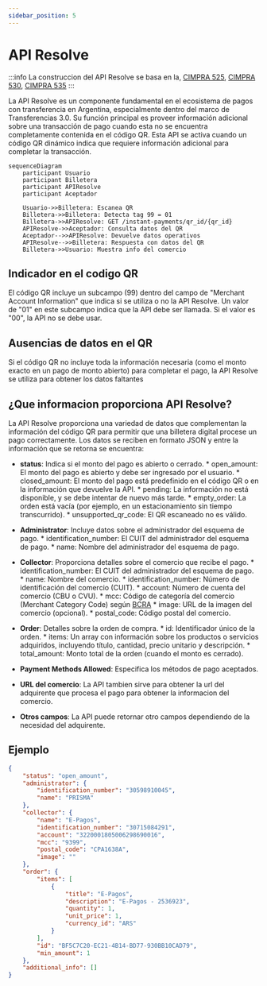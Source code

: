 ```yaml
---
sidebar_position: 5
---
```

# API Resolve

:::info
La construccion del API Resolve se basa en la, [CIMPRA 525](https://www.bcra.gob.ar/pdfs/sistemasfinancierosydepagos/SNP3525.pdf), [CIMPRA 530](https://www.bcra.gob.ar/Pdfs/SistemasFinancierosYdePagos/Boletin_CIMPRA_530.pdf), [CIMPRA 535](https://www.bcra.gob.ar/Pdfs/SistemasFinancierosYdePagos/Boletin_CIMPRA_535.pdf) 
:::

La API Resolve es un componente fundamental en el ecosistema de pagos con transferencia en Argentina, especialmente dentro del marco de Transferencias 3.0. Su función principal es proveer información adicional sobre una transacción de pago cuando esta no se encuentra completamente contenida en el código QR. Esta API se activa cuando un código QR dinámico indica que requiere información adicional para completar la transacción.

```mermaid
sequenceDiagram
    participant Usuario
    participant Billetera
    participant APIResolve
    participant Aceptador

    Usuario->>Billetera: Escanea QR
    Billetera->>Billetera: Detecta tag 99 = 01
    Billetera->>APIResolve: GET /instant-payments/qr_id/{qr_id}
    APIResolve->>Aceptador: Consulta datos del QR
    Aceptador-->>APIResolve: Devuelve datos operativos
    APIResolve-->>Billetera: Respuesta con datos del QR
    Billetera->>Usuario: Muestra info del comercio
```

## Indicador en el codigo QR
El código QR incluye un subcampo (99) dentro del campo de "Merchant Account Information" que indica si se utiliza o no la API Resolve. Un valor de "01" en este subcampo indica que la API debe ser llamada. Si el valor es "00", la API no se debe usar.

## Ausencias de datos en el QR
Si el código QR no incluye toda la información necesaria (como el monto exacto en un pago de monto abierto) para completar el pago, la API Resolve se utiliza para obtener los datos faltantes

## ¿Que informacion proporciona API Resolve?

La API Resolve proporciona una variedad de datos que complementan la información del código QR para permitir que una billetera digital procese un pago correctamente. Los datos se reciben en formato JSON y entre la información que se retorna se encuentra:

* **status**: Indica si el monto del pago es abierto o cerrado.
        *    open_amount: El monto del pago es abierto y debe ser ingresado por el usuario.
        * closed_amount: El monto del pago está predefinido en el código QR o en la información que devuelve la API.
        *   pending: La información no está disponible, y se debe intentar de nuevo más tarde.
        *   empty_order: La orden está vacía (por ejemplo, en un estacionamiento sin tiempo transcurrido).
        *   unsupported_qr_code: El QR escaneado no es válido. 

* **Administrator**:  Incluye datos sobre el administrador del esquema de pago.
        *    identification_number: El CUIT del administrador del esquema de pago.
        *    name: Nombre del administrador del esquema de pago.

* **Collector**:  Proporciona detalles sobre el comercio que recibe el pago.
        *    identification_number: El CUIT del administrador del esquema de pago.
        *    name: Nombre del comercio.
        *    identification_number: Número de identificación del comercio (CUIT).
        *    account: Número de cuenta del comercio (CBU o CVU).
        *    mcc: Código de categoría del comercio (Merchant Category Code) según [BCRA](https://www.bcra.gob.ar/Pdfs/SistemasFinancierosYdePagos/MCC_VISA_AFIP_2022_6_2.pdf)
        *    image: URL de la imagen del comercio (opcional).
        *   postal_code: Código postal del comercio.

* **Order**:  Detalles sobre la orden de compra.
        *    id: Identificador único de la orden.
        *    items:  Un array con información sobre los productos o servicios adquiridos, incluyendo título, cantidad, precio unitario y descripción.
        *    total_amount: Monto total de la orden (cuando el monto es cerrado).

* **Payment Methods Allowed**:  Especifica los métodos de pago aceptados.

* **URL del comercio**:   La API tambien sirve para obtener la url del adquirente que procesa el pago para obtener la informacion del comercio.

* **Otros campos**:    La API puede retornar otro campos dependiendo de la necesidad del adquirente.

## Ejemplo

```json
{
    "status": "open_amount",
    "administrator": {
        "identification_number": "30598910045",
        "name": "PRISMA"
    },
    "collector": {
        "name": "E-Pagos",
        "identification_number": "30715084291",
        "account": "3220001805006298690016",
        "mcc": "9399",
        "postal_code": "CPA1638A",
        "image": ""
    },
    "order": {
        "items": [
            {
                "title": "E-Pagos",
                "description": "E-Pagos - 2536923",
                "quantity": 1,
                "unit_price": 1,
                "currency_id": "ARS"
            }
        ],
        "id": "BF5C7C20-EC21-4B14-BD77-930BB10CAD79",
        "min_amount": 1
    },
    "additional_info": []
}
```
